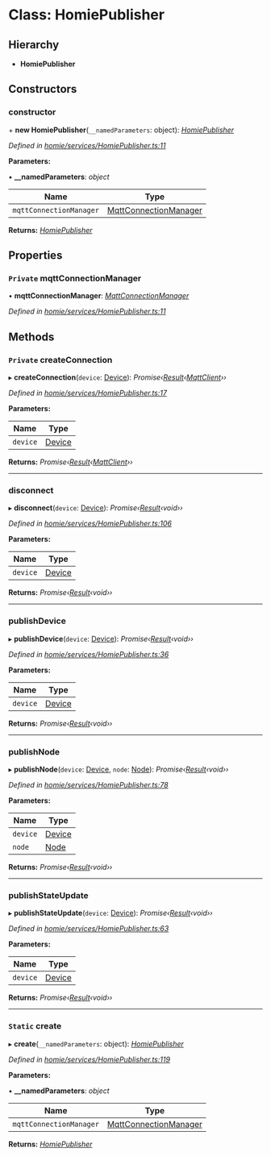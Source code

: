 # Class: HomiePublisher

## Hierarchy

* **HomiePublisher**

## Constructors

###  constructor

\+ **new HomiePublisher**(`__namedParameters`: object): *[HomiePublisher](homiepublisher.md)*

*Defined in [homie/services/HomiePublisher.ts:11](https://github.com/AlejandroHerr/homieiot.ts/blob/5b71357/src/homie/services/HomiePublisher.ts#L11)*

**Parameters:**

▪ **__namedParameters**: *object*

Name | Type |
------ | ------ |
`mqttConnectionManager` | [MqttConnectionManager](mqttconnectionmanager.md) |

**Returns:** *[HomiePublisher](homiepublisher.md)*

## Properties

### `Private` mqttConnectionManager

• **mqttConnectionManager**: *[MqttConnectionManager](mqttconnectionmanager.md)*

*Defined in [homie/services/HomiePublisher.ts:11](https://github.com/AlejandroHerr/homieiot.ts/blob/5b71357/src/homie/services/HomiePublisher.ts#L11)*

## Methods

### `Private` createConnection

▸ **createConnection**(`device`: [Device](device.md)): *Promise‹[Result](result.md)‹[MqttClient](../interfaces/mqttclient.md)››*

*Defined in [homie/services/HomiePublisher.ts:17](https://github.com/AlejandroHerr/homieiot.ts/blob/5b71357/src/homie/services/HomiePublisher.ts#L17)*

**Parameters:**

Name | Type |
------ | ------ |
`device` | [Device](device.md) |

**Returns:** *Promise‹[Result](result.md)‹[MqttClient](../interfaces/mqttclient.md)››*

___

###  disconnect

▸ **disconnect**(`device`: [Device](device.md)): *Promise‹[Result](result.md)‹void››*

*Defined in [homie/services/HomiePublisher.ts:106](https://github.com/AlejandroHerr/homieiot.ts/blob/5b71357/src/homie/services/HomiePublisher.ts#L106)*

**Parameters:**

Name | Type |
------ | ------ |
`device` | [Device](device.md) |

**Returns:** *Promise‹[Result](result.md)‹void››*

___

###  publishDevice

▸ **publishDevice**(`device`: [Device](device.md)): *Promise‹[Result](result.md)‹void››*

*Defined in [homie/services/HomiePublisher.ts:36](https://github.com/AlejandroHerr/homieiot.ts/blob/5b71357/src/homie/services/HomiePublisher.ts#L36)*

**Parameters:**

Name | Type |
------ | ------ |
`device` | [Device](device.md) |

**Returns:** *Promise‹[Result](result.md)‹void››*

___

###  publishNode

▸ **publishNode**(`device`: [Device](device.md), `node`: [Node](node.md)): *Promise‹[Result](result.md)‹void››*

*Defined in [homie/services/HomiePublisher.ts:78](https://github.com/AlejandroHerr/homieiot.ts/blob/5b71357/src/homie/services/HomiePublisher.ts#L78)*

**Parameters:**

Name | Type |
------ | ------ |
`device` | [Device](device.md) |
`node` | [Node](node.md) |

**Returns:** *Promise‹[Result](result.md)‹void››*

___

###  publishStateUpdate

▸ **publishStateUpdate**(`device`: [Device](device.md)): *Promise‹[Result](result.md)‹void››*

*Defined in [homie/services/HomiePublisher.ts:63](https://github.com/AlejandroHerr/homieiot.ts/blob/5b71357/src/homie/services/HomiePublisher.ts#L63)*

**Parameters:**

Name | Type |
------ | ------ |
`device` | [Device](device.md) |

**Returns:** *Promise‹[Result](result.md)‹void››*

___

### `Static` create

▸ **create**(`__namedParameters`: object): *[HomiePublisher](homiepublisher.md)*

*Defined in [homie/services/HomiePublisher.ts:119](https://github.com/AlejandroHerr/homieiot.ts/blob/5b71357/src/homie/services/HomiePublisher.ts#L119)*

**Parameters:**

▪ **__namedParameters**: *object*

Name | Type |
------ | ------ |
`mqttConnectionManager` | [MqttConnectionManager](mqttconnectionmanager.md) |

**Returns:** *[HomiePublisher](homiepublisher.md)*
